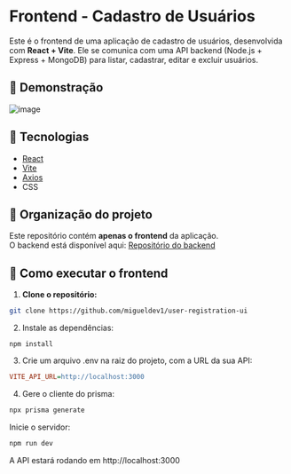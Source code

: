 # Frontend - Cadastro de Usuários

Este é o frontend de uma aplicação de cadastro de usuários, desenvolvida com **React + Vite**. Ele se comunica com uma API backend (Node.js + Express + MongoDB) para listar, cadastrar, editar e excluir usuários.

## 📸 Demonstração

![image](https://github.com/user-attachments/assets/9654c904-e68f-46fe-993b-780069bd63ba)


## 🚀 Tecnologias

- [React](https://reactjs.org/)
- [Vite](https://vitejs.dev/)
- [Axios](https://axios-http.com/)
- CSS

## 📁 Organização do projeto

Este repositório contém **apenas o frontend** da aplicação.  
O backend está disponível aqui: [Repositório do backend](https://github.com/migueldev1/user-registration-api)

## 🔧 Como executar o frontend

1. **Clone o repositório:**

```bash
git clone https://github.com/migueldev1/user-registration-ui
```

2. Instale as dependências:

```env
npm install
```

3. Crie um arquivo .env na raiz do projeto, com a URL da sua API:

```ini
VITE_API_URL=http://localhost:3000
```
4. Gere o cliente do prisma:

```bash
npx prisma generate
```

Inicie o servidor:

```bash
npm run dev
```

A API estará rodando em http://localhost:3000
